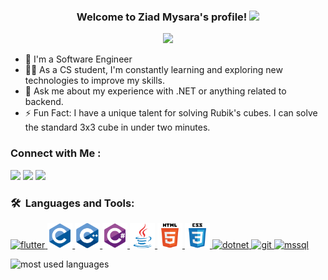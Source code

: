 

<h3 align="center">
  Welcome to Ziad Mysara's profile!
  <img src="https://media.giphy.com/media/hvRJCLFzcasrR4ia7z/giphy.gif" width="28">
</h3>

<!-- Typing SVG by DenverCoder1 - https://github.com/DenverCoder1/readme-typing-svg -->
<p align="center">
  <a href="https://github.com/DenverCoder1/readme-typing-svg"><img src="https://readme-typing-svg.herokuapp.com/?lines=Back-end%20developer;Always%20learning%20new%20things&font=Fira%20Code&center=true&width=440&height=45&color=f75c7e&vCenter=true&size=22"></a>
</p> 

- 🏢 I'm a Software Engineer 
- 👨‍💻 As a CS student, I'm constantly learning and exploring new technologies to improve my skills.
- 💬 Ask me about my experience with .NET or anything related to backend.
- ⚡ Fun Fact: I have a unique talent for solving Rubik's cubes. I can solve the standard 3x3 cube in under two minutes.


### Connect with Me :

<a href="https://www.linkedin.com/in/ziad-mysara/" target="_blank"><img src="https://img.shields.io/badge/-Ziad%20Mysara-0077B5?style=for-the-badge&logo=Linkedin&logoColor=white"/></a>
<a href="https://www.facebook.com/ZiadMysara" target="_blank"><img src="https://img.shields.io/badge/-Ziad%20Mysara-0077B5?style=for-the-badge&logo=Facebook&logoColor=white"/></a>
<a href="https://t.me/ZiadMysara" target="_blank"><img src="https://img.shields.io/badge/-Ziad%20Mysara-0077B5?style=for-the-badge&logo=Telegram&logoColor=white"/></a>

### 🛠 &nbsp;Languages and Tools:
<p align="left"> <a href="https://flutter.dev" target="_blank" rel="noreferrer"> <img src="https://cdn.worldvectorlogo.com/logos/flutter.svg" alt="flutter" width="40" height="40"/> </a> <a href="https://www.cprogramming.com/" target="_blank" rel="noreferrer"> <img src="https://raw.githubusercontent.com/devicons/devicon/master/icons/c/c-original.svg" alt="c" width="40" height="40"/> </a> <a href="https://www.w3schools.com/cpp/" target="_blank" rel="noreferrer"> <img src="https://raw.githubusercontent.com/devicons/devicon/master/icons/cplusplus/cplusplus-original.svg" alt="cplusplus" width="40" height="40"/> </a> <a href="https://www.w3schools.com/cs/" target="_blank" rel="noreferrer"> <img src="https://raw.githubusercontent.com/devicons/devicon/master/icons/csharp/csharp-original.svg" alt="csharp" width="40" height="40"/> </a> <a href="https://www.java.com" target="_blank" rel="noreferrer"> <img src="https://raw.githubusercontent.com/devicons/devicon/master/icons/java/java-original.svg" alt="java" width="40" height="40"/> </a> <a href="https://www.w3.org/html/" target="_blank" rel="noreferrer"> <img src="https://raw.githubusercontent.com/devicons/devicon/master/icons/html5/html5-original-wordmark.svg" alt="html5" width="40" height="40"/> </a>  <a href="https://www.w3schools.com/css/" target="_blank" rel="noreferrer"> <img src="https://raw.githubusercontent.com/devicons/devicon/master/icons/css3/css3-original-wordmark.svg" alt="css3" width="40" height="40"/> </a> <a href="https://dotnet.microsoft.com" target="_blank" rel="noreferrer"> <img src="https://cdn.worldvectorlogo.com/logos/dotnet.svg" alt="dotnet" width="40" height="40"/> </a> <a href="https://git-scm.com/" target="_blank" rel="noreferrer"> <img src="https://www.vectorlogo.zone/logos/git-scm/git-scm-icon.svg" alt="git" width="40" height="40"/> </a>  <a href="https://www.microsoft.com/en-us/sql-server" target="_blank" rel="noreferrer"> <img src="https://www.svgrepo.com/show/303229/microsoft-sql-server-logo.svg" alt="mssql" width="40" height="40"/> </a>  </p>




<img align="left" src="https://github-readme-stats.vercel.app/api/top-langs?username=ZiadMysara&show_icons=true&locale=en&layout=compact&theme=radical" alt="most used languages" />

